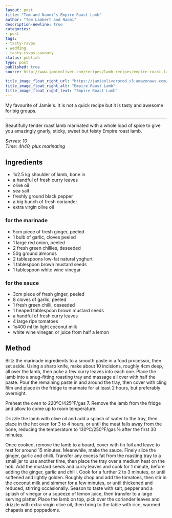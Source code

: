 ```yaml
---
layout: post
title: "Tom and Naomi's Empire Roast Lamb"
author: "Tom Lambert and Naomi"
description-newline: true
categories:
- post
tags:
- tasty-rsvps
- wedding
- tasty-rsvps-savoury
status: publish
type: post
published: true
source: http://www.jamieoliver.com/recipes/lamb-recipes/empire-roast-lamb/

title_image_float_right_url: "https://jamieoliverprod.s3.amazonaws.com/recipe-database/oldImages/recipe_single/1053_1_1439211737.jpg"
title_image_float_right_alt: "Empire Roast Lamb"
title_image_float_right_text: "Empire Roast Lamb"
---
```


My favourite of Jamie's. It is not a quick recipe but it is tasty and awesome for big groups.

***

Beautifully tender roast lamb marinated with a whole load of spice to give you amazingly gnarly, sticky, sweet but feisty Empire roast lamb.

_Serves: 10_<br />
_Time: 4h40, plus marinating_

## Ingredients

* 1x2.5 kg shoulder of lamb, bone in
* a handful of fresh curry leaves
* olive oil
* sea salt
* freshly ground black pepper
* a big bunch of fresh coriander
* extra virgin olive oil

### for the marinade
* 5cm piece of fresh ginger, peeled
* 1 bulb of garlic, cloves peeled
* 1 large red onion, peeled
* 2 fresh green chillies, deseeded
* 50g ground almonds
* 2 tablespoons low-fat natural yoghurt
* 1 tablespoon brown mustard seeds
* 1 tablespoon white wine vinegar

### for the sauce
* 3cm piece of fresh ginger, peeled
* 8 cloves of garlic, peeled
* 1 fresh green chilli, deseeded
* 1 heaped tablespoon brown mustard seeds
* a handful of fresh curry leaves
* 4 large ripe tomatoes
* 1x400 ml tin light coconut milk
* white wine vinegar, or juice from half a lemon

## Method

Blitz the marinade ingredients to a smooth paste in a food processor, then set aside. Using a sharp knife, make about 10 incisions, roughly 4cm deep, all over the lamb, then poke a few curry leaves into each one. Place the lamb into a snug-fitting roasting tray and massage all over with half the paste. Pour the remaining paste in and around the tray, then cover with cling film and place in the fridge to marinate for at least 2 hours, but preferably overnight.

Preheat the oven to 220ºC/425ºF/gas 7. Remove the lamb from the fridge and allow to come up to room temperature.

Drizzle the lamb with olive oil and add a splash of water to the tray, then place in the hot oven for 3 to 4 hours, or until the meat falls away from the bone, reducing the temperature to 130ºC/250ºF/gas ½ after the first 30 minutes.

Once cooked, remove the lamb to a board, cover with tin foil and leave to rest for around 15 minutes. Meanwhile, make the sauce. Finely slice the ginger, garlic and chilli. Transfer any excess fat from the roasting tray to a small jar to use another time, then place the tray over a medium heat on the hob. Add the mustard seeds and curry leaves and cook for 1 minute, before adding the ginger, garlic and chilli. Cook for a further 2 to 3 minutes, or until softened and lightly golden. Roughly chop and add the tomatoes, then stir in the coconut milk and simmer for a few minutes, or until thickened and reduced, stirring occasionally. Season to taste with salt, pepper and a splash of vinegar or a squeeze of lemon juice, then transfer to a large serving platter. Place the lamb on top, pick over the coriander leaves and drizzle with extra virgin olive oil, then bring to the table with rice, warmed chapatis and poppadoms.

